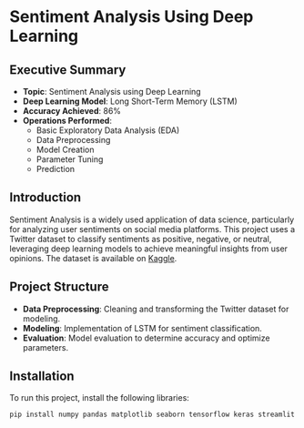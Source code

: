 # Sentiment Analysis Using Deep Learning

## Executive Summary
- **Topic**: Sentiment Analysis using Deep Learning
- **Deep Learning Model**: Long Short-Term Memory (LSTM)
- **Accuracy Achieved**: 86%
- **Operations Performed**:
  - Basic Exploratory Data Analysis (EDA)
  - Data Preprocessing
  - Model Creation
  - Parameter Tuning
  - Prediction

## Introduction
Sentiment Analysis is a widely used application of data science, particularly for analyzing user sentiments on social media platforms. This project uses a Twitter dataset to classify sentiments as positive, negative, or neutral, leveraging deep learning models to achieve meaningful insights from user opinions. The dataset is available on [Kaggle](https://www.kaggle.com/datasets/saurabhshahane/twitter-sentiment-dataset).

## Project Structure
- **Data Preprocessing**: Cleaning and transforming the Twitter dataset for modeling.
- **Modeling**: Implementation of LSTM for sentiment classification.
- **Evaluation**: Model evaluation to determine accuracy and optimize parameters.

## Installation
To run this project, install the following libraries:
```bash
pip install numpy pandas matplotlib seaborn tensorflow keras streamlit
